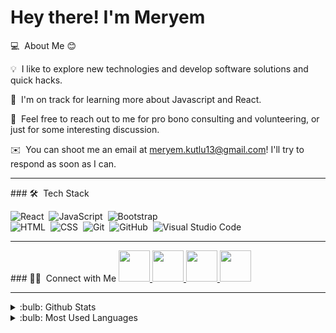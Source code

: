 # Hey there! I'm Meryem

 💻  About Me    :blush:    
 

💡  I like to explore new technologies and develop software solutions and quick hacks. 

🌱  I'm on track for learning more about Javascript and React. 

💬  Feel free to reach out to me for pro bono consulting and volunteering, or just for some interesting discussion. 

✉️  You can shoot me an email at meryem.kutlu13@gmail.com! I'll try to respond as soon as I can.


<hr>
### 🛠 &nbsp;Tech Stack

![React](https://img.shields.io/badge/-React-05122A?style=flat&logo=react)&nbsp;
![JavaScript](https://img.shields.io/badge/-JavaScript-05122A?style=flat&logo=javascript)&nbsp;
![Bootstrap](https://img.shields.io/badge/-Bootstrap-05122A?style=flat&logo=bootstrap&logoColor=563D7C)\
![HTML](https://img.shields.io/badge/-HTML-05122A?style=flat&logo=HTML5)&nbsp;
![CSS](https://img.shields.io/badge/-CSS-05122A?style=flat&logo=CSS3&logoColor=1572B6)&nbsp;
![Git](https://img.shields.io/badge/-Git-05122A?style=flat&logo=git)&nbsp;
![GitHub](https://img.shields.io/badge/-GitHub-05122A?style=flat&logo=github)&nbsp;
![Visual Studio Code](https://img.shields.io/badge/-Visual%20Studio%20Code-05122A?style=flat&logo=visual-studio-code&logoColor=007ACC)&nbsp;



<hr>
  ### 🤝🏻 &nbsp;Connect with Me
 

<a href="https://www.linkedin.com/in/meryem-kutlu-7b26411b0/">
  <img height="50" src="https://user-images.githubusercontent.com/46517096/166973395-19676cd8-f8ec-4abf-83ff-da8243505b82.png"/>
</a>
<a href="mailto:meryem.kutlu13@gmail.com">
  <img height="50" src="https://ih1.redbubble.net/image.4090516662.6550/st,small,507x507-pad,600x600,f8f8f8.jpg"/>
</a>
<a href="https://www.instagram.com/meryemnurkutlu_/">
  <img height="50" src="https://user-images.githubusercontent.com/46517096/166974368-9798f39f-1f46-499c-b14e-81f0a3f83a06.png"/>
  <a href="https://twitter.com/_meryemkutlu">
  <img height="50" src="https://user-images.githubusercontent.com/46517096/166974271-91dfa250-d70b-4cb9-8707-f1bda1b708c3.png"/>
</a> 

<hr>

<details>
<summary>:bulb: Github Stats  </summary>
<img src="https://github-readme-stats.vercel.app/api?username=meryemkutlu">
</details>

<details>
<summary>:bulb: Most Used Languages </summary>
<img src="https://github-readme-stats.vercel.app/api/top-langs/?username=meryemkutlu&layout=compact">
</details>
